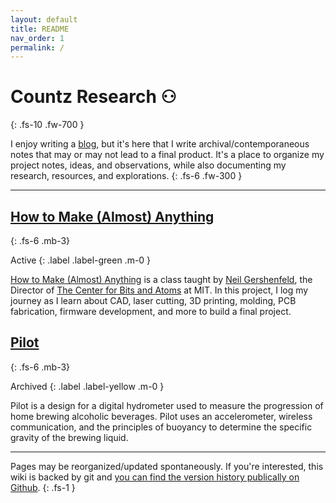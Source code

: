 ```yaml
---
layout: default
title: README
nav_order: 1
permalink: /
---
```



# Countz Research ⚇
{: .fs-10 .fw-700 }

I enjoy writing a [blog](https://thomascountz.com/), but it's here that I write archival/contemporaneous notes that may or may not lead to a final product. It's a place to organize my project notes, ideas, and observations, while also documenting my research, resources, and explorations.
{: .fs-6 .fw-300 }

---

## [How to Make (Almost) Anything](/docs/HTMAA)
{: .fs-6 .mb-3}

Active
{: .label .label-green .m-0 }

[How to Make (Almost) Anything](https://fab.cba.mit.edu/classes/MAS.863/) is a class taught by [Neil Gershenfeld](http://ng.cba.mit.edu/neil/bio/), the Director of [The Center for Bits and Atoms](http://cba.mit.edu/) at MIT. In this project, I log my journey as I learn about CAD, laser cutting, 3D printing, molding, PCB fabrication, firmware development, and more to build a final project.


## [Pilot](/docs/pilot)
{: .fs-6 .mb-3}

Archived
{: .label .label-yellow .m-0 }


Pilot is a design for a digital hydrometer used to measure the progression of home brewing alcoholic beverages. Pilot uses an accelerometer, wireless communication, and the principles of buoyancy to determine the specific gravity of the brewing liquid.

---

Pages may be reorganized/updated spontaneously. If you're interested, this wiki is backed by git and [you can find the version history publically on Github](https://github.com/thomascountz/research).
{: .fs-1 }
